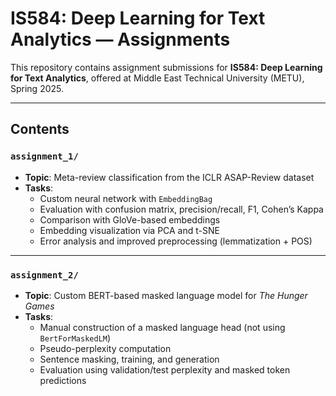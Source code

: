 # IS584: Deep Learning for Text Analytics — Assignments

This repository contains assignment submissions for **IS584: Deep Learning for Text Analytics**, offered at Middle East Technical University (METU), Spring 2025.

---

## Contents

### `assignment_1/`
- **Topic**: Meta-review classification from the ICLR ASAP-Review dataset
- **Tasks**:
  - Custom neural network with `EmbeddingBag`
  - Evaluation with confusion matrix, precision/recall, F1, Cohen’s Kappa
  - Comparison with GloVe-based embeddings
  - Embedding visualization via PCA and t-SNE
  - Error analysis and improved preprocessing (lemmatization + POS)

---

### `assignment_2/`
- **Topic**: Custom BERT-based masked language model for *The Hunger Games*
- **Tasks**:
  - Manual construction of a masked language head (not using `BertForMaskedLM`)
  - Pseudo-perplexity computation
  - Sentence masking, training, and generation
  - Evaluation using validation/test perplexity and masked token predictions
